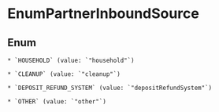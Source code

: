 
# EnumPartnerInboundSource

## Enum


    * `HOUSEHOLD` (value: `"household"`)

    * `CLEANUP` (value: `"cleanup"`)

    * `DEPOSIT_REFUND_SYSTEM` (value: `"depositRefundSystem"`)

    * `OTHER` (value: `"other"`)



